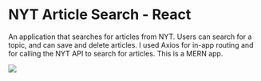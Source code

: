 # NYT Article Search - React

An application that searches for articles from NYT. Users can search for a topic, and can save and delete articles. I used Axios for in-app routing and for calling the NYT API to search for articles. This is a MERN app.

<a href="http://g.recordit.co/qGvlBwdeAF.gif"><img src="http://g.recordit.co/qGvlBwdeAF.gif"></a>
